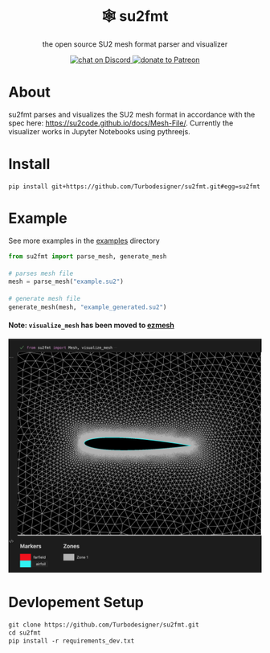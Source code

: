 <h1 align="center">🕸️ su2fmt</h1>

<p align="center">the open source SU2 mesh format parser and visualizer</p>

<p align="center">
    <a href="https://discord.gg/H7qRauGkQ6">
        <img src="https://img.shields.io/discord/913193916885524552?logo=discord"
            alt="chat on Discord">
    </a>
    <a href="https://www.patreon.com/turbodesigner">
        <img src="https://img.shields.io/badge/dynamic/json?color=%23e85b46&label=Patreon&query=data.attributes.patron_count&suffix=%20patrons&url=https%3A%2F%2Fwww.patreon.com%2Fapi%2Fcampaigns%2F9860430"
            alt="donate to Patreon">
    </a>
</p>



# About
su2fmt parses and visualizes the SU2 mesh format in accordance with the spec here:
https://su2code.github.io/docs/Mesh-File/. Currently the visualizer works in Jupyter Notebooks using pythreejs.


# Install
```
pip install git+https://github.com/Turbodesigner/su2fmt.git#egg=su2fmt
```

# Example
See more examples in the [examples](/examples) directory

```python
from su2fmt import parse_mesh, generate_mesh

# parses mesh file
mesh = parse_mesh("example.su2")

# generate mesh file
generate_mesh(mesh, "example_generated.su2")
```
#### Note: `visualize_mesh` has been moved to [ezmesh](https://github.com/Turbodesigner/ezmesh)


![Airfoil](./assets/airfoil.png)


# Devlopement Setup
```
git clone https://github.com/Turbodesigner/su2fmt.git
cd su2fmt
pip install -r requirements_dev.txt
```
